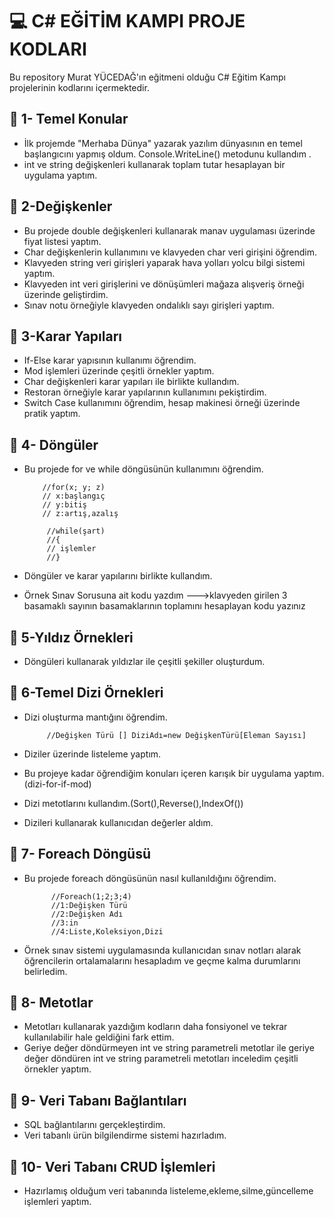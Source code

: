 # :computer: C# EĞİTİM KAMPI PROJE KODLARI
Bu repository Murat YÜCEDAĞ'ın eğitmeni olduğu C# Eğitim Kampı projelerinin kodlarını içermektedir.

 ## :mag_right: 1- Temel Konular
* İlk projemde "Merhaba Dünya" yazarak yazılım dünyasının en temel başlangıcını yapmış oldum.
Console.WriteLine() metodunu kullandım .</br>
* int ve string değişkenleri kullanarak toplam tutar hesaplayan bir uygulama yaptım.

 ## :mag_right: 2-Değişkenler
* Bu projede double değişkenleri kullanarak manav uygulaması üzerinde fiyat listesi yaptım. 
* Char değişkenlerin kullanımını ve klavyeden char veri girişini öğrendim.
* Klavyeden string veri girişleri yaparak hava yolları yolcu bilgi sistemi yaptım.
* Klavyeden int veri girişlerini ve dönüşümleri mağaza alışveriş örneği üzerinde geliştirdim.
* Sınav notu örneğiyle klavyeden ondalıklı sayı girişleri yaptım.

 ## :mag_right: 3-Karar Yapıları
 * If-Else karar yapısının kullanımı öğrendim.
 * Mod işlemleri üzerinde çeşitli örnekler yaptım.
 * Char değişkenleri karar yapıları ile birlikte kullandım.
 * Restoran örneğiyle karar yapılarının kullanımını pekiştirdim.
 * Switch Case kullanımını öğrendim, hesap makinesi örneği üzerinde pratik yaptım.
   
 ## :mag_right: 4- Döngüler
 * Bu projede for ve while döngüsünün kullanımını öğrendim.

           //for(x; y; z)
           // x:başlangıç
           // y:bitiş
           // z:artış,azalış
            
            //while(şart)
            //{
            // işlemler
            //}

 * Döngüler ve karar yapılarını birlikte kullandım.
 * Örnek Sınav Sorusuna ait kodu yazdım --->klavyeden girilen 3 basamaklı sayının basamaklarının toplamını hesaplayan kodu yazınız

 ## :mag_right: 5-Yıldız Örnekleri
 * Döngüleri kullanarak yıldızlar ile çeşitli şekiller oluşturdum.
   
 ## :mag_right: 6-Temel Dizi Örnekleri
 * Dizi oluşturma mantığını öğrendim.
   
            //Değişken Türü [] DiziAdı=new DeğişkenTürü[Eleman Sayısı]
 * Diziler üzerinde listeleme yaptım.
 * Bu projeye kadar öğrendiğim konuları içeren karışık bir uygulama yaptım.(dizi-for-if-mod)
 * Dizi metotlarını kullandım.(Sort(),Reverse(),IndexOf())
 * Dizileri kullanarak kullanıcıdan değerler aldım.
                
## :mag_right:  7- Foreach Döngüsü
* Bu projede foreach döngüsünün nasıl kullanıldığını öğrendim.
  
            //Foreach(1;2;3;4)
            //1:Değişken Türü
            //2:Değişken Adı
            //3:in
            //4:Liste,Koleksiyon,Dizi

* Örnek sınav sistemi uygulamasında kullanıcıdan sınav notları alarak öğrencilerin ortalamalarını hesapladım ve geçme kalma durumlarını belirledim.

 ## :mag_right:   8- Metotlar
* Metotları kullanarak yazdığım kodların daha fonsiyonel ve tekrar kullanılabilir hale geldiğini fark ettim.
* Geriye değer döndürmeyen int ve string parametreli metotlar ile geriye değer döndüren int ve string parametreli metotları inceledim çeşitli örnekler yaptım.

 ## :mag_right:   9- Veri Tabanı Bağlantıları
* SQL bağlantılarını gerçekleştirdim.
* Veri tabanlı ürün bilgilendirme sistemi hazırladım.
  
 ## :mag_right:   10- Veri Tabanı CRUD İşlemleri
 * Hazırlamış olduğum veri tabanında listeleme,ekleme,silme,güncelleme işlemleri yaptım.
      
